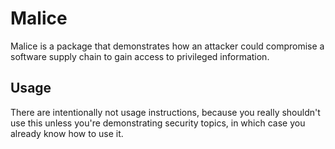 # Malice

Malice is a package that demonstrates how an attacker could compromise a
software supply chain to gain access to privileged information.

## Usage

There are intentionally not usage instructions, because you really shouldn't use
this unless you're demonstrating security topics, in which case you already know
how to use it.
